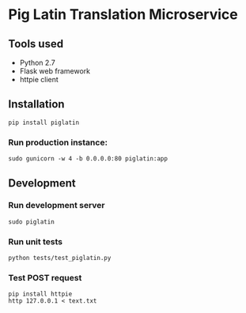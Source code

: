 Pig Latin Translation Microservice
==================================

Tools used
----------

- Python 2.7
- Flask web framework
- httpie client

Installation
------------

```
pip install piglatin
```
### Run production instance:

```
sudo gunicorn -w 4 -b 0.0.0.0:80 piglatin:app
```

Development
-----------

### Run development server
```
sudo piglatin
```

### Run unit tests

```
python tests/test_piglatin.py
```

### Test POST request

```
pip install httpie
http 127.0.0.1 < text.txt
```
